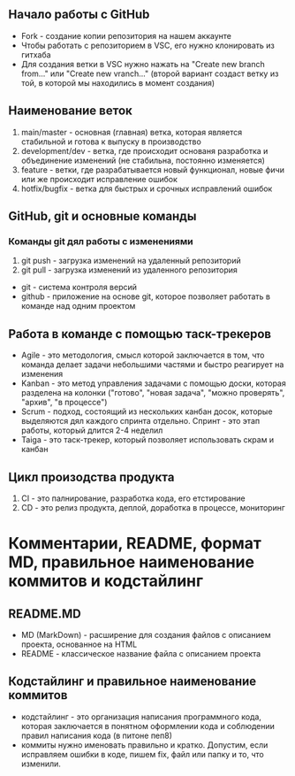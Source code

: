 ## Начало работы с GitHub
- Fork - создание копии репозитория на нашем аккаунте
- Чтобы работать с репозиторием в VSC, его нужно клонировать из гитхаба
- Для создания ветки в VSC нужно нажать на "Create new branch from..." или "Create new vranch..." (второй вариант создаст ветку из той, в которой мы находились в момент создания)

## Наименование веток

1. main/master - основная (главная) ветка, которая является стабильной и готова к выпуску в производство
2. development/dev - ветка, где происходит основаня разработка и объединение изменений (не стабильна, постоянно изменяется)
3. feature - ветки, где разрабатывается новый функционал, новые фичи или же происходит исправление ошибок
4. hotfix/bugfix - ветка для быстрых и срочных исправлений ошибок

## GitHub, git и основные команды

### Команды git дял работы с изменениями

1. git push - загрузка изменений на удаленный репозиторий
2. git pull - загрузка изменений из удаленного репозитория
- git - система контроля версий
- github - приложение на основе git, которое позволяет работать в команде над одним проектом

## Работа в команде с помощью таск-трекеров

- Agile - это методология, смысл которой заключается в том, что команда делает задачи небольшими частями и быстро реагирует на изменения
- Kanban - это метод управления задачами с помощью доски, которая разделена на колонки ("готово", "новая задача", "можно проверять", "архив", "в процессе")
- Scrum - подход, состоящий из нескольких канбан досок, которые выделяются дял каждого спринта отдельно. Спринт - это этап работы, который длится 2-4 неделил
- Taiga - это таск-трекер, который позволяет использовать скрам и канбан

## Цикл произодства продукта
1. CI - это палнирование, разработка кода, его етстирование
2. CD - это релиз продукта, деплой, доработка в процессе, мониторинг

# Комментарии, README, формат MD, правильное наименование коммитов и кодстайлинг
## README.MD
- MD (MarkDown) - расширение для создания файлов с описанием проекта, основанное на HTML
- README - классическое название файла с описанием проекта
## Кодстайлинг и правильное наименование коммитов
- кодстайлинг - это организация написания программного кода, которая заключается в понятном оформлении кода и соблюдении правил написания кода (в питоне пеп8)
- коммиты нужно именовать правильно и кратко. Допустим, если исправляем ошибки в коде, пишем fix, файл или папку и то, что изменили.

